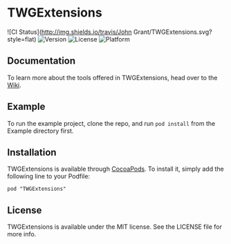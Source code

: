 # TWGExtensions
![CI Status](http://img.shields.io/travis/John Grant/TWGExtensions.svg?style=flat)
![Version](https://img.shields.io/cocoapods/v/TWGExtensions.svg?style=flat)
![License](https://img.shields.io/cocoapods/l/TWGExtensions.svg?style=flat)
![Platform](https://img.shields.io/cocoapods/p/TWGExtensions.svg?style=flat)

## Documentation
To learn more about the tools offered in TWGExtensions, head over to the [Wiki](https://github.com/twg/TWGExtensions/wiki).

## Example
To run the example project, clone the repo, and run `pod install` from the Example directory first.

## Installation
TWGExtensions is available through [CocoaPods](http://cocoapods.org). To install
it, simply add the following line to your Podfile:
```
pod "TWGExtensions"
```

## License

TWGExtensions is available under the MIT license. See the LICENSE file for more info.

